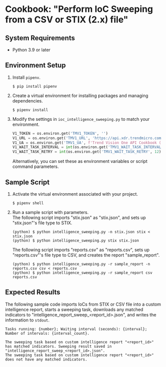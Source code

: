 # Cookbook: "Perform IoC Sweeping from a CSV or STIX (2.x) file"

## System Requirements

- Python 3.9 or later

## Environment Setup

1. Install `pipenv`.
    ```text
    $ pip install pipenv
    ```
2. Create a virtual environment for installing packages and managing dependencies.
    ```text
    $ pipenv install
    ```
3. Modify the settings in `ioc_intelligence_sweeping.py` to match your environment.
    ```python
    V1_TOKEN = os.environ.get('TMV1_TOKEN', '')
    V1_URL = os.environ.get('TMV1_URL', 'https://api.xdr.trendmicro.com')
    V1_UA = os.environ.get('TMV1_UA', f'Trend Vision One API Cookbook ({os.path.basename(__file__)})')
    V1_WAIT_TASK_INTERVAL = int(os.environ.get('TMV1_WAIT_TASK_INTERVAL', 10))
    V1_WAIT_TASK_RETRY = int(os.environ.get('TMV1_WAIT_TASK_RETRY', 12))
    ```
    Alternatively, you can set these as environment variables or script command parameters.

## Sample Script

1. Activate the virtual environment associated with your project.
    ```text
    $ pipenv shell
    ```
2. Run a sample script with parameters.  
    The following script imports "stix.json" as "stix.json", and sets up "stix.json"'s file type to STIX.
    ```text
    (python) $ python intelligence_sweeping.py -n stix.json stix < stix.json
    (python) $ python intelligence_sweeping.py stix stix.json
    ```
    The following script imports "reports.csv" as "reports.csv", sets up "reports.csv"'s file type to CSV, and creates the report "sample_report".
    ```text
    (python) $ python intelligence_sweeping.py -r sample_report -n reports.csv csv < reports.csv
    (python) $ python intelligence_sweeping.py -r sample_report csv reports.csv
    ```


## Expected Results

The following sample code imports IoCs from STIX or CSV file into a custom intelligence report, starts a sweeping task, downloads any matched indicators to "intelligence\_report\_sweep_\<report\_id\>.json", and writes the information to `stdout`.

```text
Tasks running: {number}; Waiting interval (seconds): {interval}; Number of intervals: {interval_count}.

The sweeping task based on custom intelligence report "<report_id>" has matched indicators. Sweeping result saved in "intelligence_report_sweep_<report_id>.json".
The sweeping task based on custom intelligence report "<report_id>" does not have any matched indicators.
```
